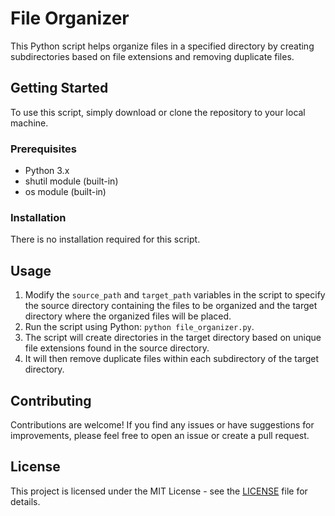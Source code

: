 # File Organizer

This Python script helps organize files in a specified directory by creating subdirectories based on file extensions and removing duplicate files.

## Getting Started

To use this script, simply download or clone the repository to your local machine.

### Prerequisites

- Python 3.x
- shutil module (built-in)
- os module (built-in)

### Installation

There is no installation required for this script.

## Usage

1. Modify the `source_path` and `target_path` variables in the script to specify the source directory containing the files to be organized and the target directory where the organized files will be placed.
2. Run the script using Python: `python file_organizer.py`.
3. The script will create directories in the target directory based on unique file extensions found in the source directory.
4. It will then remove duplicate files within each subdirectory of the target directory.

## Contributing

Contributions are welcome! If you find any issues or have suggestions for improvements, please feel free to open an issue or create a pull request.

## License

This project is licensed under the MIT License - see the [LICENSE](LICENSE) file for details.
